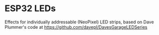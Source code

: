 # ESP32 LEDs

Effects for individually addressable (NeoPixel) LED strips, based on Dave
Plummer's code at https://github.com/davepl/DavesGarageLEDSeries